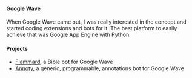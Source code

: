#### Google Wave

When Google Wave came out, I was really interested in the concept and started coding extensions and bots for it. The best platform to easily achieve that was Google App Engine with Python.

#### Projects

* [Flammard](https://launchpad.net/wavebiblebot), a Bible bot for Google Wave
* [Annoty](https://launchpad.net/annoty), a generic, programmable, annotations bot for Google Wave
